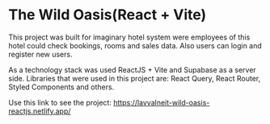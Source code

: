# The Wild Oasis(React + Vite)

This project was built for imaginary hotel system were employees of this hotel could check bookings, rooms and sales data. Also users can login and register new users.

As a technology stack was used ReactJS + Vite and Supabase as a server side. Libraries that were used in this project are: React Query, React Router, Styled Components and others.

Use this link to see the project: https://lavvalneit-wild-oasis-reactjs.netlify.app/
